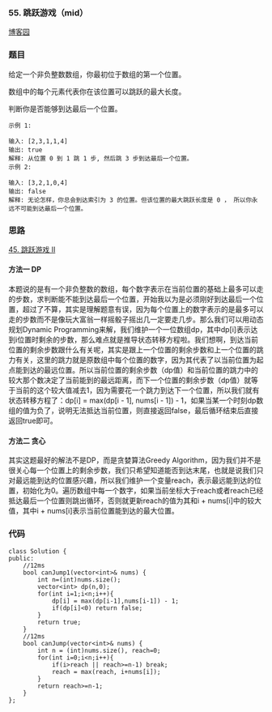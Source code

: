 ### 55. 跳跃游戏（mid）

[博客园](http://www.cnblogs.com/grandyang/p/4371526.html)

### 题目 
给定一个非负整数数组，你最初位于数组的第一个位置。

数组中的每个元素代表你在该位置可以跳跃的最大长度。

判断你是否能够到达最后一个位置。

	示例 1:
	
	输入: [2,3,1,1,4]
	输出: true
	解释: 从位置 0 到 1 跳 1 步, 然后跳 3 步到达最后一个位置。
	示例 2:
	
	输入: [3,2,1,0,4]
	输出: false
	解释: 无论怎样，你总会到达索引为 3 的位置。但该位置的最大跳跃长度是 0 ， 所以你永远不可能到达最后一个位置。

### 思路

[45. 跳跃游戏 II](https://github.com/wsqat/OJ/blob/master/LeetCode-CN/45.%20%E8%B7%B3%E8%B7%83%E6%B8%B8%E6%88%8F%20II%EF%BC%88hard%EF%BC%89.md)

#### 方法一 DP

本题说的是有一个非负整数的数组，每个数字表示在当前位置的基础上最多可以走的步数，求判断能不能到达最后一个位置，开始我以为是必须刚好到达最后一个位置，超过了不算，其实是理解题意有误，因为每个位置上的数字表示的是最多可以走的步数而不是像玩大富翁一样摇骰子摇出几一定要走几步。那么我们可以用动态规划Dynamic Programming来解，我们维护一个一位数组dp，其中dp[i]表示达到i位置时剩余的步数，那么难点就是推导状态转移方程啦。我们想啊，到达当前位置的剩余步数跟什么有关呢，其实是跟上一个位置的剩余步数和上一个位置的跳力有关，这里的跳力就是原数组中每个位置的数字，因为其代表了以当前位置为起点能到达的最远位置。所以当前位置的剩余步数（dp值）和当前位置的跳力中的较大那个数决定了当前能到的最远距离，而下一个位置的剩余步数（dp值）就等于当前的这个较大值减去1，因为需要花一个跳力到达下一个位置，所以我们就有状态转移方程了：dp[i] = max(dp[i - 1], nums[i - 1]) - 1，如果当某一个时刻dp数组的值为负了，说明无法抵达当前位置，则直接返回false，最后循环结束后直接返回true即可。

#### 方法二 贪心

其实这题最好的解法不是DP，而是贪婪算法Greedy Algorithm，因为我们并不是很关心每一个位置上的剩余步数，我们只希望知道能否到达末尾，也就是说我们只对最远能到达的位置感兴趣，所以我们维护一个变量reach，表示最远能到达的位置，初始化为0。遍历数组中每一个数字，如果当前坐标大于reach或者reach已经抵达最后一个位置则跳出循环，否则就更新reach的值为其和i + nums[i]中的较大值，其中i + nums[i]表示当前位置能到达的最大位置。

### 代码

```
class Solution {
public:
    //12ms
    bool canJump1(vector<int>& nums) {
        int n=(int)nums.size();
        vector<int> dp(n,0);
        for(int i=1;i<n;i++){
            dp[i] = max(dp[i-1],nums[i-1]) - 1;
            if(dp[i]<0) return false;
        }
        return true;
    }
    //12ms
    bool canJump(vector<int>& nums) {
        int n = (int)nums.size(), reach=0;
        for(int i=0;i<n;i++){
            if(i>reach || reach>=n-1) break;
            reach = max(reach, i+nums[i]);
        }
        return reach>=n-1;
    }
};

```
